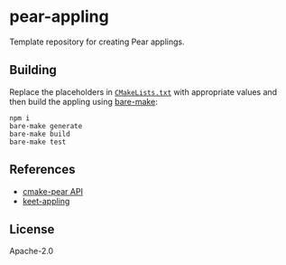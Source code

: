 # pear-appling

Template repository for creating Pear applings.

## Building

Replace the placeholders in [`CMakeLists.txt`](CMakeLists.txt) with appropriate values and then build the appling using [bare-make](https://github.com/holepunchto/bare-make):

```console
npm i
bare-make generate
bare-make build
bare-make test
```

## References

* [cmake-pear API](https://github.com/holepunchto/cmake-pear#api)
* [keet-appling](https://github.com/holepunchto/keet-appling/blob/main/CMakeLists.txt)

## License

Apache-2.0
